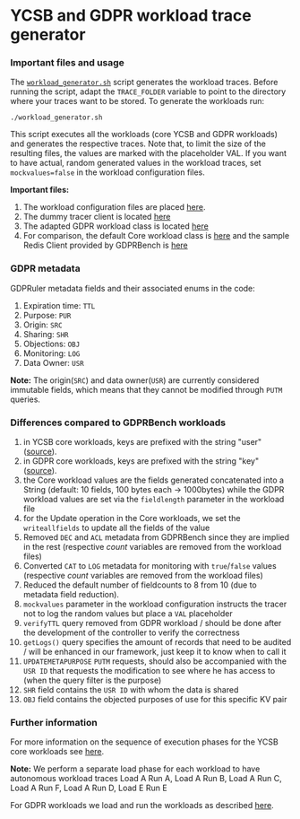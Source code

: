 # YCSB and GDPR workload trace generator

### Important files and usage
The [`workload_generator.sh`](./workload_generator.sh) script generates the workload traces.
Before running the script, adapt the `TRACE_FOLDER` variable to point to the directory where your traces want to be stored.
To generate the workloads run:
```
./workload_generator.sh
```
This script executes all the workloads (core YCSB and GDPR workloads) and generates the respective traces.
Note that, to limit the size of the resulting files, the values are marked with the placeholder VAL.
If you want to have actual, random generated values in the workload traces, set `mockvalues=false` in the workload configuration files.

**Important files:**
1. The workload configuration files are placed [here](https://github.com/dimstav23/GDPRbench/tree/master/src/tracer_workloads).
2. The dummy tracer client is located [here](https://github.com/dimstav23/GDPRbench/tree/master/src/tracer/src/main/java/com/yahoo/ycsb/db/TracerClient.java)
3. The adapted GDPR workload class is located [here](https://github.com/dimstav23/GDPRbench/tree/master/src/core/src/main/java/com/yahoo/ycsb/workloads/GDPRWorkload.java)
4. For comparison, the default Core workload class is [here](https://github.com/dimstav23/GDPRbench/tree/master/src/core/src/main/java/com/yahoo/ycsb/workloads/CoreWorkload.java) 
and the sample Redis Client provided by GDPRBench is [here](https://github.com/dimstav23/GDPRbench/tree/master/src/redis/src/main/java/com/yahoo/ycsb/db/RedisClient.java)

### GDPR metadata
GDPRuler metadata fields and their associated enums in the code:
1. Expiration time: `TTL`
2. Purpose: `PUR`
3. Origin: `SRC`
4. Sharing: `SHR`
5. Objections: `OBJ`
6. Monitoring: `LOG`
7. Data Owner: `USR`

**Note:**
The origin(`SRC`) and data owner(`USR`) are currently considered immutable fields, which means that they cannot be modified through `PUTM` queries.

### Differences compared to GDPRBench workloads
1. in YCSB core workloads, keys are prefixed with the string "user" ([source](https://github.com/dimstav23/GDPRbench/blob/1ba575486b25ae45f45ba75d2c4e834a1e398d5b/src/core/src/main/java/com/yahoo/ycsb/workloads/CoreWorkload.java#L526)).
2. in GDPR core workloads, keys are prefixed with the string "key" ([source](https://github.com/dimstav23/GDPRbench/blob/1ba575486b25ae45f45ba75d2c4e834a1e398d5b/src/core/src/main/java/com/yahoo/ycsb/workloads/GDPRWorkload.java#L647)).
3. the Core workload values are the fields generated concatenated into a String (default: 10 fields, 100 bytes each -> 1000bytes)
   while the GDPR workload values are set via the `fieldlength` parameter in the workload file
4. for the Update operation in the Core workloads, we set the `writeallfields` to update all the fields of the value 
5. Removed `DEC` and `ACL` metadata from GDPRBench since they are implied in the rest (respective *count* variables are removed from the workload files)
6. Converted `CAT` to `LOG` metadata for monitoring with `true`/`false` values (respective *count* variables are removed from the workload files)
7. Reduced the default number of fieldcounts to 8 from 10 (due to metadata field reduction).
8. `mockvalues` parameter in the workload configuration instructs the tracer not to log the random values but place a `VAL` placeholder
9. `verifyTTL` query removed from GDPR workload / should be done after the development of the controller to verify the correctness
10. `getLogs()` query specifies the amount of records that need to be audited / will be enhanced in our framework, just keep it to know when to call it
11. `UPDATEMETAPURPOSE` `PUTM` requests, should also be accompanied with the `USR ID` that requests the modification to see where he has access to (when the query filter is the purpose)
12. `SHR` field contains the `USR ID` with whom the data is shared
13. `OBJ` field contains the objected purposes of use for this specific KV pair

### Further information
For more information on the sequence of execution phases for the YCSB core workloads
see [here](https://github.com/brianfrankcooper/YCSB/wiki/Core-Workloads#running-the-workloads).

**Note:** We perform a separate load phase for each workload to have autonomous workload traces
Load A Run A, Load A Run B, Load A Run C, Load A Run F, Load A Run D, Load E Run E

For GDPR workloads we load and run the workloads as described
[here](https://github.com/GDPRbench/GDPRbench#benchmarking).
